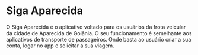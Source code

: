 # Siga Aparecida 

O Siga Aparecida é o aplicativo voltado para os usuários da frota veicular da cidade de Aparecida de Goiânia. O seu funcionamento é semelhante aos aplicativos de transporte de passageiros. Onde basta ao usuário criar a sua conta, logar no app e solicitar a sua viagem.
